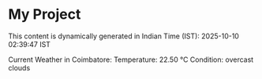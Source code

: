 # My Project

This content is dynamically generated in Indian Time (IST): 2025-10-10 02:39:47 IST


Current Weather in Coimbatore:
Temperature: 22.50 °C
Condition: overcast clouds
